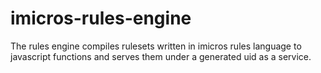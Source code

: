 # imicros-rules-engine

The rules engine compiles rulesets written in imicros rules language to javascript functions and serves them under a generated uid as a service.


